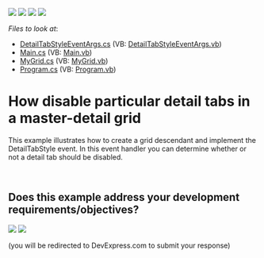<!-- default badges list -->
![](https://img.shields.io/endpoint?url=https://codecentral.devexpress.com/api/v1/VersionRange/128624972/10.2.8%2B)
[![](https://img.shields.io/badge/Open_in_DevExpress_Support_Center-FF7200?style=flat-square&logo=DevExpress&logoColor=white)](https://supportcenter.devexpress.com/ticket/details/E3334)
[![](https://img.shields.io/badge/📖_How_to_use_DevExpress_Examples-e9f6fc?style=flat-square)](https://docs.devexpress.com/GeneralInformation/403183)
[![](https://img.shields.io/badge/💬_Leave_Feedback-feecdd?style=flat-square)](#does-this-example-address-your-development-requirementsobjectives)
<!-- default badges end -->
<!-- default file list -->
*Files to look at*:

* [DetailTabStyleEventArgs.cs](./CS/WindowsApplication3/DetailTabStyleEventArgs.cs) (VB: [DetailTabStyleEventArgs.vb](./VB/WindowsApplication3/DetailTabStyleEventArgs.vb))
* [Main.cs](./CS/WindowsApplication3/Main.cs) (VB: [Main.vb](./VB/WindowsApplication3/Main.vb))
* [MyGrid.cs](./CS/WindowsApplication3/MyGrid.cs) (VB: [MyGrid.vb](./VB/WindowsApplication3/MyGrid.vb))
* [Program.cs](./CS/WindowsApplication3/Program.cs) (VB: [Program.vb](./VB/WindowsApplication3/Program.vb))
<!-- default file list end -->
# How disable particular detail tabs in a master-detail grid


<p>This example illustrates how to create a grid descendant and implement the DetailTabStyle event. In this event handler you can determine whether or not a detail tab should be disabled. </p>

<br/>


<!-- feedback -->
## Does this example address your development requirements/objectives?

[<img src="https://www.devexpress.com/support/examples/i/yes-button.svg"/>](https://www.devexpress.com/support/examples/survey.xml?utm_source=github&utm_campaign=winforms-grid-disable-detail-tabs&~~~was_helpful=yes) [<img src="https://www.devexpress.com/support/examples/i/no-button.svg"/>](https://www.devexpress.com/support/examples/survey.xml?utm_source=github&utm_campaign=winforms-grid-disable-detail-tabs&~~~was_helpful=no)

(you will be redirected to DevExpress.com to submit your response)
<!-- feedback end -->
